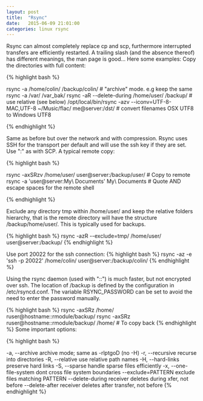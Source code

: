 ```yaml
---
layout: post
title:  "Rsync"
date:   2015-06-09 21:01:00
categories: linux rsync
---
```


Rsync can almost completely replace cp and scp, furthermore interrupted transfers are efficiently restarted. A trailing slash (and the absence thereof) has different meanings, the man page is good... Here some examples:
Copy the directories with full content:


{% highlight bash %}

rsync -a /home/colin/ /backup/colin/                # "archive" mode. e.g keep the same
rsync -a /var/ /var_bak/
rsync -aR --delete-during /home/user/ /backup/      # use relative (see below)
/opt/local/bin/rsync -azv --iconv=UTF-8-MAC,UTF-8 ~/Music/flac/ me@server:/dst/
                           # convert filenames OSX UTF8 to Windows UTF8

{% endhighlight %}


Same as before but over the network and with compression. Rsync uses SSH for the transport per default and will use the ssh key if they are set. Use ":" as with SCP. A typical remote copy:

{% highlight bash %}

rsync -axSRzv /home/user/ user@server:/backup/user/ # Copy to remote
rsync -a 'user@server:My\ Documents' My\ Documents  # Quote AND escape spaces for the remote shell

{% endhighlight %}


Exclude any directory tmp within /home/user/ and keep the relative folders hierarchy, that is the remote directory will have the structure /backup/home/user/. This is typically used for backups.

{% highlight bash %}
rsync -azR --exclude=tmp/ /home/user/ user@server:/backup/
{% endhighlight %}

Use port 20022 for the ssh connection:
{% highlight bash %}
rsync -az -e 'ssh -p 20022' /home/colin/ user@server:/backup/colin/
{% endhighlight %}

Using the rsync daemon (used with "::") is much faster, but not encrypted over ssh. The location of /backup is defined by the configuration in /etc/rsyncd.conf. The variable RSYNC_PASSWORD can be set to avoid the need to enter the password manually.

{% highlight bash %}
rsync -axSRz /home/ ruser@hostname::rmodule/backup/
rsync -axSRz ruser@hostname::rmodule/backup/ /home/    # To copy back
{% endhighlight %}
Some important options:

{% highlight bash %}

-a, --archive       archive mode; same as -rlptgoD (no -H)
-r, --recursive       recurse into directories
-R, --relative       use relative path names
-H, --hard-links       preserve hard links
-S, --sparse       handle sparse files efficiently
-x, --one-file-system       dont cross file system boundaries
--exclude=PATTERN       exclude files matching PATTERN
--delete-during       receiver deletes during xfer, not before
--delete-after       receiver deletes after transfer, not before
{% endhighlight %}